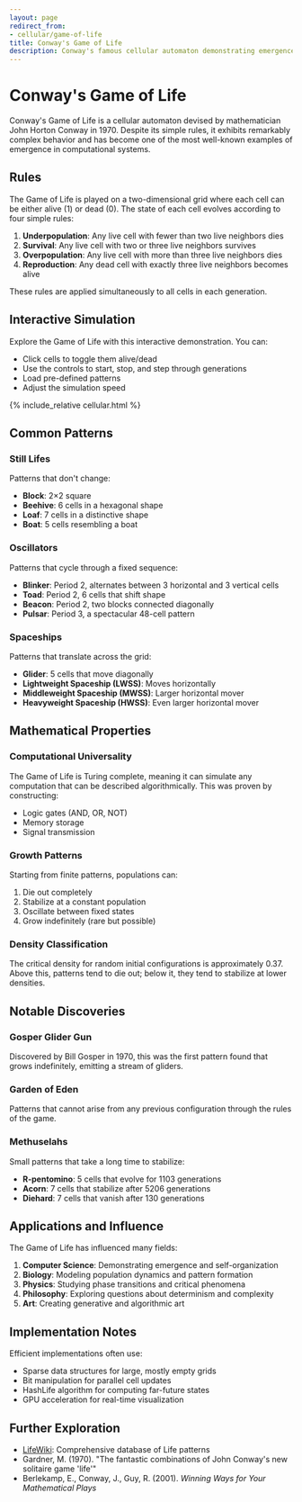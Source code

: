 ```yaml
---
layout: page
redirect_from:
- cellular/game-of-life
title: Conway's Game of Life
description: Conway's famous cellular automaton demonstrating emergence and complexity from simple rules, featuring still lifes, oscillators, spaceships, and computational universality with interactive simulation.
---
```


# Conway's Game of Life

Conway's Game of Life is a cellular automaton devised by mathematician John Horton Conway in 1970. Despite its simple rules, it exhibits remarkably complex behavior and has become one of the most well-known examples of emergence in computational systems.

## Rules

The Game of Life is played on a two-dimensional grid where each cell can be either alive (1) or dead (0). The state of each cell evolves according to four simple rules:

1. **Underpopulation**: Any live cell with fewer than two live neighbors dies
2. **Survival**: Any live cell with two or three live neighbors survives
3. **Overpopulation**: Any live cell with more than three live neighbors dies
4. **Reproduction**: Any dead cell with exactly three live neighbors becomes alive

These rules are applied simultaneously to all cells in each generation.

## Interactive Simulation

Explore the Game of Life with this interactive demonstration. You can:
- Click cells to toggle them alive/dead
- Use the controls to start, stop, and step through generations
- Load pre-defined patterns
- Adjust the simulation speed

{% include_relative cellular.html %}

## Common Patterns

### Still Lifes
Patterns that don't change:
- **Block**: 2×2 square
- **Beehive**: 6 cells in a hexagonal shape
- **Loaf**: 7 cells in a distinctive shape
- **Boat**: 5 cells resembling a boat

### Oscillators
Patterns that cycle through a fixed sequence:
- **Blinker**: Period 2, alternates between 3 horizontal and 3 vertical cells
- **Toad**: Period 2, 6 cells that shift shape
- **Beacon**: Period 2, two blocks connected diagonally
- **Pulsar**: Period 3, a spectacular 48-cell pattern

### Spaceships
Patterns that translate across the grid:
- **Glider**: 5 cells that move diagonally
- **Lightweight Spaceship (LWSS)**: Moves horizontally
- **Middleweight Spaceship (MWSS)**: Larger horizontal mover
- **Heavyweight Spaceship (HWSS)**: Even larger horizontal mover

## Mathematical Properties

### Computational Universality
The Game of Life is Turing complete, meaning it can simulate any computation that can be described algorithmically. This was proven by constructing:
- Logic gates (AND, OR, NOT)
- Memory storage
- Signal transmission

### Growth Patterns
Starting from finite patterns, populations can:
1. Die out completely
2. Stabilize at a constant population
3. Oscillate between fixed states
4. Grow indefinitely (rare but possible)

### Density Classification
The critical density for random initial configurations is approximately 0.37. Above this, patterns tend to die out; below it, they tend to stabilize at lower densities.

## Notable Discoveries

### Gosper Glider Gun
Discovered by Bill Gosper in 1970, this was the first pattern found that grows indefinitely, emitting a stream of gliders.

### Garden of Eden
Patterns that cannot arise from any previous configuration through the rules of the game.

### Methuselahs
Small patterns that take a long time to stabilize:
- **R-pentomino**: 5 cells that evolve for 1103 generations
- **Acorn**: 7 cells that stabilize after 5206 generations
- **Diehard**: 7 cells that vanish after 130 generations

## Applications and Influence

The Game of Life has influenced many fields:

1. **Computer Science**: Demonstrating emergence and self-organization
2. **Biology**: Modeling population dynamics and pattern formation
3. **Physics**: Studying phase transitions and critical phenomena
4. **Philosophy**: Exploring questions about determinism and complexity
5. **Art**: Creating generative and algorithmic art

## Implementation Notes

Efficient implementations often use:
- Sparse data structures for large, mostly empty grids
- Bit manipulation for parallel cell updates
- HashLife algorithm for computing far-future states
- GPU acceleration for real-time visualization

## Further Exploration

- [LifeWiki](http://www.conwaylife.com/wiki/): Comprehensive database of Life patterns
- Gardner, M. (1970). "The fantastic combinations of John Conway's new solitaire game 'life'"
- Berlekamp, E., Conway, J., Guy, R. (2001). *Winning Ways for Your Mathematical Plays*